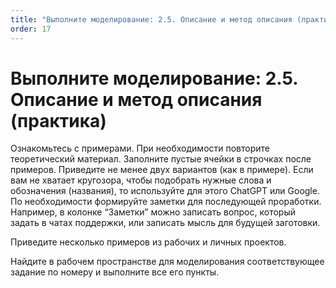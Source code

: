```yaml
---
title: "Выполните моделирование: 2.5. Описание и метод описания (практика)"
order: 17
---
```


# Выполните моделирование: 2.5. Описание и метод описания (практика)

Ознакомьтесь с примерами. При необходимости повторите теоретический материал. Заполните пустые ячейки в строчках после примеров. Приведите не менее двух вариантов (как в примере). Если вам не хватает кругозора, чтобы подобрать нужные слова и обозначения (названия), то используйте для этого ChatGPT или Google. По необходимости формируйте заметки для последующей проработки. Например, в колонке “Заметки” можно записать вопрос, который задать в чатах поддержки, или записать мысль для будущей заготовки.

Приведите несколько примеров из рабочих и личных проектов.

Найдите в рабочем пространстве для моделирования соответствующее задание по номеру и выполните все его пункты.